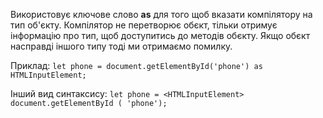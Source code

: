 Використовує ключове слово **as** для того щоб вказати компілятору на тип об'єкту. Компілятор не перетворює обєкт, тільки отримує інформацію про тип, щоб доступитись до методів обєкту. 
Якщо обєкт насправді іншого типу тоді ми отримаємо помилку.

Приклад:
`let phone = document.getElementById('phone') as HTMLInputElement;`

Інший вид синтаксису:
`let phone = <HTMLInputElement> document.getElementById ( 'phone');`

